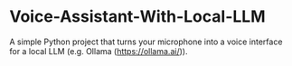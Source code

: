 # Voice-Assistant-With-Local-LLM
A simple Python project that turns your microphone into a voice interface for a local LLM (e.g. Ollama (https://ollama.ai/)).
